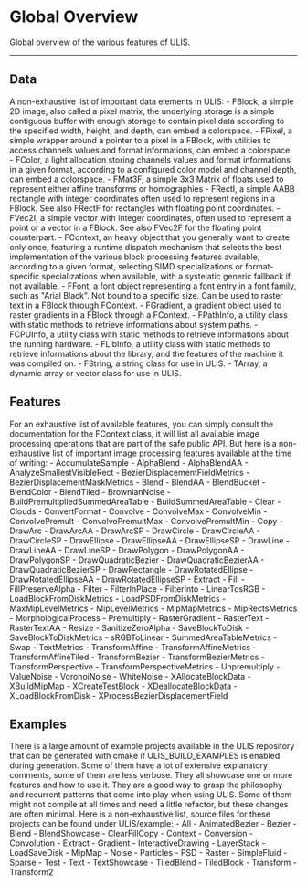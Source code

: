 # Global Overview
Global overview of the various features of ULIS.

---

## Data
A non-exhaustive list of important data elements in ULIS:
    - FBlock, a simple 2D image, also called a pixel matrix, the underlying storage is a simple contiguous buffer with enough storage to contain pixel data according to the specified width, height, and depth, can embed a colorspace.
    - FPixel, a simple wrapper around a pointer to a pixel in a FBlock, with utilities to access channels values and format informations, can embed a colorspace.
    - FColor, a light allocation storing channels values and format informations in a given format, according to a configured color model and channel depth, can embed a colorspace.
    - FMat3F, a simple 3x3 Matrix of floats used to represent either affine transforms or homographies 
    - FRectI, a simple AABB rectangle with integer coordinates often used to represent regions in a FBlock. See also FRectF for rectangles with floating point coordinates.
    - FVec2I, a simple vector with integer coordinates, often used to represent a point or a vector in a FBlock. See also FVec2F for the floating point counterpart.
    - FContext, an heavy object that you generally want to create only once, featuring a runtime dispatch mechanism that selects the best implementation of the various block processing features available, according to a given format, selecting SIMD specializations or format-specific specializations when available, with a systelatic generic fallback if not available.
    - FFont, a font object representing a font entry in a font family, such as "Arial Black". Not bound to a specific size. Can be used to raster text in a FBlock through FContext.
    - FGradient, a gradient object used to raster gradients in a FBlock through a FContext.
    - FPathInfo, a utility class with static methods to retrieve informations about system paths.
    - FCPUInfo, a utility class with static methods to retrieve informations about the running hardware.
    - FLibInfo, a utility class with static methods to retrieve informations about the library, and the features of the machine it was compiled on.
    - FString, a string class for use in ULIS.
    - TArray, a dynamic array or vector class for use in ULIS.

## Features
For an exhaustive list of available features, you can simply consult the documentation for the FContext class, it will list all available image processing operations that are part of the safe public API. But here is a non-exhaustive list of important image processing features available at the time of writing:
    - AccumulateSample
    - AlphaBlend
    - AlphaBlendAA
    - AnalyzeSmallestVisibleRect
    - BezierDisplacementFieldMetrics
    - BezierDisplacementMaskMetrics
    - Blend
    - BlendAA
    - BlendBucket
    - BlendColor
    - BlendTiled
    - BrownianNoise
    - BuildPremultipliedSummedAreaTable
    - BuildSummedAreaTable
    - Clear
    - Clouds
    - ConvertFormat
    - Convolve
    - ConvolveMax
    - ConvolveMin
    - ConvolvePremult
    - ConvolvePremultMax
    - ConvolvePremultMin
    - Copy
    - DrawArc
    - DrawArcAA
    - DrawArcSP
    - DrawCircle
    - DrawCircleAA
    - DrawCircleSP
    - DrawEllipse
    - DrawEllipseAA
    - DrawEllipseSP
    - DrawLine
    - DrawLineAA
    - DrawLineSP
    - DrawPolygon
    - DrawPolygonAA
    - DrawPolygonSP
    - DrawQuadraticBezier
    - DrawQuadraticBezierAA
    - DrawQuadraticBezierSP
    - DrawRectangle
    - DrawRotatedEllipse
    - DrawRotatedEllipseAA
    - DrawRotatedEllipseSP
    - Extract
    - Fill
    - FillPreserveAlpha
    - Filter
    - FilterInPlace
    - FilterInto
    - LinearTosRGB
    - LoadBlockFromDiskMetrics
    - LoadPSDFromDiskMetrics
    - MaxMipLevelMetrics
    - MipLevelMetrics
    - MipMapMetrics
    - MipRectsMetrics
    - MorphologicalProcess
    - Premultiply
    - RasterGradient
    - RasterText
    - RasterTextAA
    - Resize
    - SanitizeZeroAlpha
    - SaveBlockToDisk
    - SaveBlockToDiskMetrics
    - sRGBToLinear
    - SummedAreaTableMetrics
    - Swap
    - TextMetrics
    - TransformAffine
    - TransformAffineMetrics
    - TransformAffineTiled
    - TransformBezier
    - TransformBezierMetrics
    - TransformPerspective
    - TransformPerspectiveMetrics
    - Unpremultiply
    - ValueNoise
    - VoronoiNoise
    - WhiteNoise
    - XAllocateBlockData
    - XBuildMipMap
    - XCreateTestBlock
    - XDeallocateBlockData
    - XLoadBlockFromDisk
    - XProcessBezierDisplacementField

## Examples
There is a large amount of example projects available in the ULIS repository that can be generated with cmake if ULIS_BUILD_EXAMPLES is enabled during generation. Some of them have a lot of extensive explanatory comments, some of them are less verbose. They all showcase one or more features and how to use it. They are a good way to grasp the philosophy and recurrent patterns that come into play when using ULIS. Some of them might not compile at all times and need a little refactor, but these changes are often minimal. Here is a non-exhaustive list, source files for these projects can be found under ULIS/example:
    - All
    - AnimatedBezier
    - Bezier
    - Blend
    - BlendShowcase
    - ClearFillCopy
    - Context
    - Conversion
    - Convolution
    - Extract
    - Gradient
    - InteractiveDrawing
    - LayerStack
    - LoadSaveDisk
    - MipMap
    - Noise
    - Particles
    - PSD
    - Raster
    - SimpleFluid
    - Sparse
    - Test
    - Text
    - TextShowcase
    - TiledBlend
    - TiledBlock
    - Transform
    - Transform2
